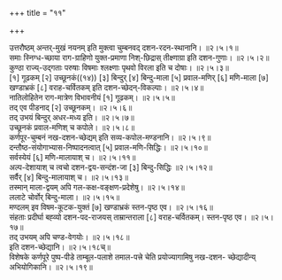 +++
title = "११"

+++

उत्तरौष्ठम् अन्तर्-मुखं नयनम् इति मुक्त्वा चुम्बनवद् दशन-रदन-स्थानानि।   ॥२।५।१॥  
समाः स्निग्ध-च्छाया राग-ग्राहिणो युक्त-प्रमाणा निश्-छिद्रास् तीक्ष्णाग्रा इति दशन-गुणाः।   ॥२।५।२॥  
कुण्ठा राज्य्-उद्गताः परुषाः विषमाः श्लक्ष्णाः पृथवो विरला इति च दोषाः।   ॥२।५।३॥  
[१] गूढकम् [२] उच्छूनकं((१४)) [३] बिन्दुर् [४] बिन्दु-माला [५] प्रवाल-मणिर् [६] मणि-माला [७] खण्डाभ्रकं [८] वराह-चर्वितकम् इति दशन-च्छेदन्-विकल्पाः।   ॥२।५।४॥  
नातिलोहितेन राग-मात्रेण विभावनीयं [१] गूढकम्।   ॥२।५।५॥  
तद् एव पीडनाद् [२] उच्छूनकम्।   ॥२।५।६॥  
तद् उभयं बिन्दुर् अधर-मध्य इति।   ॥२।५।७॥  
उच्छूनकं प्रवाल-मणिश् च कपोले।   ॥२।५।८॥  
कर्णपूर-चुम्बनं नख-दशन-च्छेद्यम् इति सव्य-कपोल-मण्डनानि।   ॥२।५।९॥  
दन्तौष्ठ-संयोगाभ्यास-निष्पादनत्वात् [५] प्रवाल-मणि-सिद्धिः।   ॥२।५।१०॥  
सर्वस्येयं [६] मणि-मालायाश् च।   ॥२।५।११॥  
अल्प-देशायाश् च त्वचो दशन-द्वय-सन्दंश-जा [३] बिन्दु-सिद्धिः   ॥२।५।१२॥  
सर्वैर् [४] बिन्दु-मालायाश् च।   ॥२।५।१३॥  
तस्मान् माला-द्वयम् अपि गल-कक्ष-वङ्क्षण-प्रदेशेषु।   ॥२।५।१४॥  
ललाटे चोर्वोर् बिन्दु-माला।   ॥२।५।१५॥  
मण्दलम् इव विषम-कूटक-युक्तं [७] खण्डाभ्रकं स्तन-पृष्ठ एव।   ॥२।५।१६॥  
संहताः प्रदीर्घा बह्व्यो दशन-पद-राजयस् ताम्रान्तराला [८] वराह-चर्वितकम्। स्तन-पृष्ठ एव।   ॥२।५।१७॥  
तद् उभयम् अपि चण्ड-वेगयोः।   ॥२।५।१८॥  
इति दशन-च्छेद्यानि।   ॥२।५।१८च्॥  
विशेषके कर्णपूरे पुष्प-पीडे ताम्बूल-पलाशे तमाल-पत्त्रे चेति प्रयोज्यागामिषु नख-दशन- च्छेद्यादीन्य् अभियोगिकानि। ॥२।५।१९॥  



